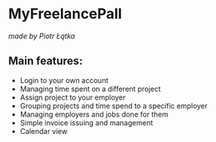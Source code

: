 # MyFreelancePall

_made by Piotr Łątka_

## Main features:

- Login to your own account
- Managing time spent on a different project
- Assign project to your employer
- Grouping projects and time spend to a specific employer
- Managing employers and jobs done for them
- Simple invoice issuing and management
- Calendar view
